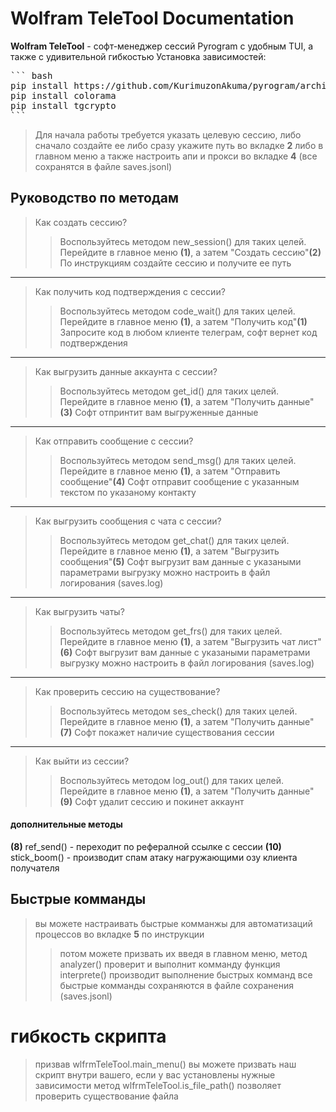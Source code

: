 # Wolfram TeleTool Documentation
**Wolfram TeleTool** - софт-менеджер сессий Pyrogram с удобным TUI, а также с удивительной гибкостью
Установка зависимостей:
<pre>
``` bash
pip install https://github.com/KurimuzonAkuma/pyrogram/archive/dev.zip --force-reinstall
pip install colorama
pip install tgcrypto
```
</pre>

> Для начала работы требуется указать целевую сессию, либо сначало создайте ее либо сразу укажите путь во вкладке **2** либо в главном меню
> а также настроить апи и прокси во вкладке **4** (все сохранятся в файле saves.jsonl)
## Руководство по методам
> Как создать сессию?
>> Воспользуйтесь методом new_session() для таких целей.
>> Перейдите в главное меню **(1)**, а затем "Создать сессию"**(2)**
>> По инструкциям создайте сессию и получите ее путь
***
> Как получить код подтверждения с сессии?
>> Воспользуйтесь методом code_wait() для таких целей.
>> Перейдите в главное меню **(1)**, а затем "Получить код"**(1)**
>> Запросите код в любом клиенте телеграм, софт вернет код подтверждения
***
> Как выгрузить данные аккаунта с сессии?
>> Воспользуйтесь методом get_id() для таких целей.
>> Перейдите в главное меню **(1)**, а затем "Получить данные"**(3)**
>> Софт отпринтит вам выгруженные данные
***
> Как отправить сообщение с сессии?
>> Воспользуйтесь методом send_msg() для таких целей.
>> Перейдите в главное меню **(1)**, а затем "Отправить сообщение"**(4)**
>> Софт отправит сообщение с указанным текстом по указаному контакту
***
> Как выгрузить сообщения с чата с сессии?
>> Воспользуйтесь методом get_chat() для таких целей.
>> Перейдите в главное меню **(1)**, а затем "Выгрузить сообщения"**(5)**
>> Софт выгрузит вам данные с указаными параметрами
>> выгрузку можно настроить в файл логирования (saves.log)
***
> Как выгрузить чаты?
>> Воспользуйтесь методом get_frs() для таких целей.
>> Перейдите в главное меню **(1)**, а затем "Выгрузить чат лист"**(6)**
>> Софт выгрузит вам данные с указаными параметрами
>> выгрузку можно настроить в файл логирования (saves.log)
***
> Как проверить сессию на существование?
>> Воспользуйтесь методом ses_check() для таких целей.
>> Перейдите в главное меню **(1)**, а затем "Получить данные"**(7)**
>> Софт покажет наличие существования сессии
***
> Как выйти из сессии?
>> Воспользуйтесь методом log_out() для таких целей.
>> Перейдите в главное меню **(1)**, а затем "Получить данные"**(9)**
>> Софт удалит сессию и покинет аккаунт
#### дополнительные методы
**(8)** ref_send() - переходит по рефералной ссылке с сессии
**(10)** stick_boom() - производит спам атаку нагружающими озу клиента получателя

## Быстрые комманды
> вы можете настраивать быстрые комманжы для автоматизаций процессов во вкладке **5** по инструкции
>> потом можете призвать их введя в главном меню, метод analyzer() проверит и выполнит комманду
>> функция interprete() производит выполнение быстрых комманд
>> все быстрые комманды сохраняются в файле сохранения (saves.jsonl)

# гибкость скрипта
> призвав wlfrmTeleTool.main_menu() вы можете призвать наш скрипт внутри вашего, если у вас установлены нужные зависимости
> метод wlfrmTeleTool.is_file_path() позволяет проверить существование файла
